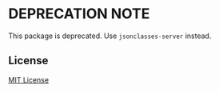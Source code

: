 # DEPRECATION NOTE
This package is deprecated. Use `jsonclasses-server` instead.

## License

[MIT License](https://github.com/WiosoftCrafts/jsonclasses-sanic/blob/master/LICENSE)

